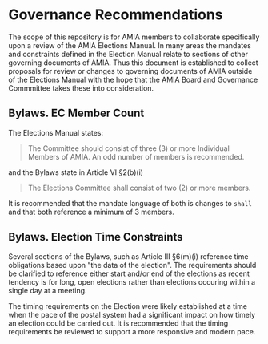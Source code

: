 # Governance Recommendations

The scope of this repository is for AMIA members to collaborate specifically upon a review of the AMIA Elections Manual. In many areas the mandates and constraints defined in the Election Manual relate to sections of other governing documents of AMIA. Thus this document is established to collect proposals for review or changes to governing documents of AMIA outside of the Elections Manual with the hope that the AMIA Board and Governance Commmittee takes these into consideration.

## Bylaws. EC Member Count

The Elections Manual states:

> The Committee should consist of three (3) or more Individual Members of AMIA. An odd number of members is recommended.

and the Bylaws state in Article VI §2(b)(i)

> The Elections Committee shall consist of two (2) or more members.

It is recommended that the mandate language of both is changes to `shall` and that both reference a minimum of 3 members.

## Bylaws. Election Time Constraints

Several sections of the Bylaws, such as Article III §6(m)(i) reference time obligations based upon "the data of the election". The requirements should be clarified to reference either start and/or end of the elections as recent tendency is for long, open elections rather than elections occuring within a single day at a meeting.

The timing requirements on the Election were likely established at a time when the pace of the postal system had a significant impact on how timely an election could be carried out. It is recommended that the timing requirements be reviewed to support a more responsive and modern pace.
